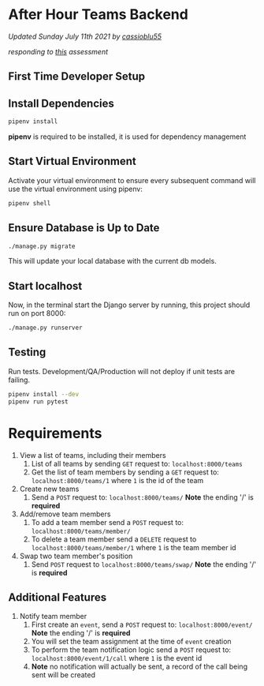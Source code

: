 # After Hour Teams Backend

_Updated Sunday July 11th 2021 by [cassioblu55](https://github.com/cassioblu55)_

_responding to [this](https://github.com/Daupler/coding-challenge) assessment_


## First Time Developer Setup

## Install Dependencies 

```bash
pipenv install
```

**pipenv** is required to be installed, it is used for dependency management  

## Start Virtual Environment

Activate your virtual environment to ensure every subsequent command will use the virtual environment using pipenv:

```bash
pipenv shell
```

## Ensure Database is Up to Date

```bash
./manage.py migrate
```

This will update your local database with the current db models.

## Start localhost

Now, in the terminal start the Django server by running, this project should run on port 8000:

```bash
./manage.py runserver
```

## Testing

Run tests. Development/QA/Production will not deploy if unit tests are failing.

```bash
pipenv install --dev
pipenv run pytest
```


# Requirements
1. View a list of teams, including their members
    1. List of all teams by sending `GET` request to: `localhost:8000/teams`
    2. Get the list of team members by sending a `GET` request to: `localhost:8000/teams/1` where `1` is the id of the team
2. Create new teams
    1. Send a `POST` request to: `localhost:8000/teams/` **Note** the ending '/' is **required**
3. Add/remove team members
    1. To add a team member send a `POST` request to: `localhost:8000/teams/member/`
    2. To delete a team member send a `DELETE` request to `localhost:8000/teams/member/1` where `1` is the team member id
4. Swap two team member's position
    1. Send `POST` request to `localhost:8000/teams/swap/` **Note** the ending '/' is **required**

## Additional Features
1. Notify team member
    1. First create an `event`, send a `POST` request to: `localhost:8000/event/`  **Note** the ending '/' is **required**
    2. You will set the team assignment at the time of `event` creation
    3. To perform the team notification logic send a `POST` request to: `localhost:8000/event/1/call` where `1` is the event id
    4. **Note** no notification will actually be sent, a record of the call being sent will be created 